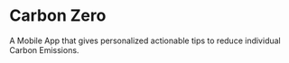# Carbon Zero

A Mobile App that gives personalized actionable tips to reduce individual Carbon Emissions.